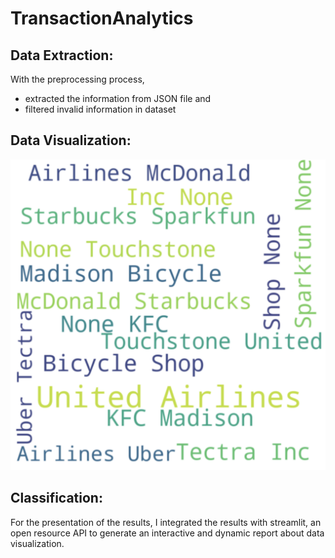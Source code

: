# TransactionAnalytics

## Data Extraction:
With the preprocessing process,
 
* extracted the information from JSON file and 
* filtered invalid information in dataset

## Data Visualization:
![wordCloud](https://github.com/zchen8-hub/TransactionAnalytics/blob/main/wordCloud.png)
## Classification:

For the presentation of the results, I integrated the results with streamlit, an open resource API to generate an interactive and dynamic report about data visualization.